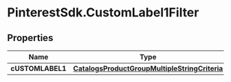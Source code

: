# PinterestSdk.CustomLabel1Filter

## Properties

Name | Type | Description | Notes
------------ | ------------- | ------------- | -------------
**cUSTOMLABEL1** | [**CatalogsProductGroupMultipleStringCriteria**](.md) |  | 


